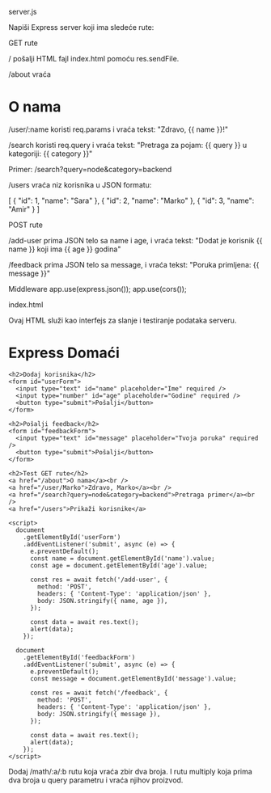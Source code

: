 server.js

Napiši Express server koji ima sledeće rute:

GET rute

/
pošalji HTML fajl index.html pomoću res.sendFile.

/about
vraća <h1>O nama</h1>

/user/:name
koristi req.params i vraća tekst:
"Zdravo, {{ name }}!"

/search
koristi req.query i vraća tekst:
"Pretraga za pojam: {{ query }} u kategoriji: {{ category }}"

Primer:
/search?query=node&category=backend

/users
vraća niz korisnika u JSON formatu:

[
  { "id": 1, "name": "Sara" },
  { "id": 2, "name": "Marko" },
  { "id": 3, "name": "Amir" }
]

POST rute

/add-user
prima JSON telo sa name i age, i vraća tekst:
"Dodat je korisnik {{ name }} koji ima {{ age }} godina"

/feedback
prima JSON telo sa message, i vraća tekst:
"Poruka primljena: {{ message }}"

Middleware
app.use(express.json());
app.use(cors());

index.html

Ovaj HTML služi kao interfejs za slanje i testiranje podataka serveru.

<!DOCTYPE html>
<html lang="sr">
  <head>
    <meta charset="UTF-8" />
    <title>Express Domaći</title>
  </head>
  <body>
    <h1>Express Domaći</h1>

    <h2>Dodaj korisnika</h2>
    <form id="userForm">
      <input type="text" id="name" placeholder="Ime" required />
      <input type="number" id="age" placeholder="Godine" required />
      <button type="submit">Pošalji</button>
    </form>

    <h2>Pošalji feedback</h2>
    <form id="feedbackForm">
      <input type="text" id="message" placeholder="Tvoja poruka" required />
      <button type="submit">Pošalji</button>
    </form>

    <h2>Test GET rute</h2>
    <a href="/about">O nama</a><br />
    <a href="/user/Marko">Zdravo, Marko</a><br />
    <a href="/search?query=node&category=backend">Pretraga primer</a><br />
    <a href="/users">Prikaži korisnike</a>

    <script>
      document
        .getElementById('userForm')
        .addEventListener('submit', async (e) => {
          e.preventDefault();
          const name = document.getElementById('name').value;
          const age = document.getElementById('age').value;

          const res = await fetch('/add-user', {
            method: 'POST',
            headers: { 'Content-Type': 'application/json' },
            body: JSON.stringify({ name, age }),
          });

          const data = await res.text();
          alert(data);
        });

      document
        .getElementById('feedbackForm')
        .addEventListener('submit', async (e) => {
          e.preventDefault();
          const message = document.getElementById('message').value;

          const res = await fetch('/feedback', {
            method: 'POST',
            headers: { 'Content-Type': 'application/json' },
            body: JSON.stringify({ message }),
          });

          const data = await res.text();
          alert(data);
        });
    </script>
  </body>
</html>

Dodaj /math/:a/:b rutu koja vraća zbir dva broja.
I rutu multiply koja prima dva broja u query parametru i vraća njihov proizvod.